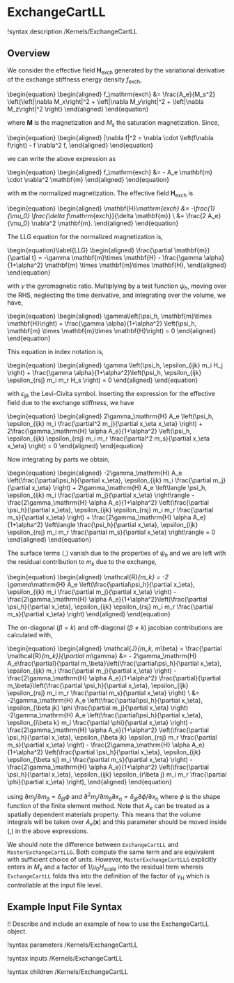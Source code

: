 # ExchangeCartLL

!syntax description /Kernels/ExchangeCartLL

## Overview

We consider the effective field $\mathbf{H}_\mathrm{exch}$ generated by the variational derivative of the exchange stiffness energy density $f_\mathrm{exch}$,

\begin{equation}
  \begin{aligned}
    f_\mathrm{exch} &= \frac{A_e}{M_s^2} \left\{\left|\nabla M_x\right|^2 + \left|\nabla M_y\right|^2 + \left|\nabla M_z\right|^2 \right\}
  \end{aligned}
\end{equation}

where $\mathbf{M}$ is the magnetization and $M_s$ the saturation magnetization. Since,

\begin{equation}
  \begin{aligned}
    |\nabla f|^2 = \nabla \cdot \left(f\nabla f\right) - f \nabla^2 f,
  \end{aligned}
\end{equation}

we can write the above expression as

\begin{equation}
  \begin{aligned}
    f_\mathrm{exch} &= - A_e \mathbf{m} \cdot \nabla^2 \mathbf{m}
  \end{aligned}
\end{equation}

with $\mathbf{m}$ the normalized magnetization. The effective field $\mathbf{H}_\mathrm{exch}$ is

\begin{equation}
  \begin{aligned}
    \mathbf{H}_\mathrm{exch} &= -\frac{1}{\mu_0} \frac{\delta f_\mathrm{exch}}{\delta \mathbf{m}} \\
    &= \frac{2 A_e}{\mu_0} \nabla^2 \mathbf{m}.
  \end{aligned}
\end{equation}

The LLG equation for the normalized magnetization is,

\begin{equation}\label{LLG}
  \begin{aligned}
    \frac{\partial \mathbf{m}}{\partial t} = -\gamma \mathbf{m}\times \mathbf{H} - \frac{\gamma \alpha}{1+\alpha^2} \mathbf{m} \times \mathbf{m}\times \mathbf{H},
  \end{aligned}
\end{equation}

with $\gamma$ the gyromagnetic ratio. Multiplying by a test function $\psi_h$, moving over the RHS, neglecting the time derivative, and integrating over the volume, we have,

\begin{equation}
  \begin{aligned}
    \gamma\left(\psi_h, \mathbf{m}\times \mathbf{H}\right) + \frac{\gamma \alpha}{1+\alpha^2} \left(\psi_h, \mathbf{m} \times \mathbf{m}\times \mathbf{H}\right) = 0
  \end{aligned}
\end{equation}

This equation in index notation is,

\begin{equation}
  \begin{aligned}
    \gamma \left(\psi_h, \epsilon_{ijk} m_i H_j \right) + \frac{\gamma \alpha}{1+\alpha^2}\left(\psi_h, \epsilon_{ijk} \epsilon_{rsj} m_i m_r H_s \right) = 0
  \end{aligned}
\end{equation}

with $\epsilon_{ijk}$ the Levi-Civita symbol. Inserting the expression for the effective field due to the exchange stiffness, we have

\begin{equation}
  \begin{aligned}
    2\gamma_\mathrm{H} A_e \left(\psi_h, \epsilon_{ijk} m_i \frac{\partial^2 m_j}{\partial x_\eta x_\eta} \right) + 2\frac{\gamma_\mathrm{H} \alpha A_e}{1+\alpha^2} \left(\psi_h, \epsilon_{ijk} \epsilon_{rsj} m_i m_r \frac{\partial^2 m_s}{\partial x_\eta x_\eta} \right) = 0
  \end{aligned}
\end{equation}

Now integrating by parts we obtain,

\begin{equation}
  \begin{aligned}
    -2\gamma_\mathrm{H} A_e \left(\frac{\partial\psi_h}{\partial x_\eta}, \epsilon_{ijk} m_i \frac{\partial m_j}{\partial x_\eta} \right) + 2\gamma_\mathrm{H} A_e \left\langle \psi_h, \epsilon_{ijk} m_i \frac{\partial m_j}{\partial x_\eta} \right\rangle - \frac{2\gamma_\mathrm{H} \alpha A_e}{1+\alpha^2} \left(\frac{\partial \psi_h}{\partial x_\eta},  \epsilon_{ijk} \epsilon_{rsj} m_i m_r \frac{\partial m_s}{\partial x_\eta} \right) + \frac{2\gamma_\mathrm{H} \alpha A_e}{1+\alpha^2} \left\langle \frac{\psi_h}{\partial x_\eta}, \epsilon_{ijk} \epsilon_{rsj} m_i m_r \frac{\partial m_s}{\partial x_\eta} \right\rangle = 0
  \end{aligned}
\end{equation}

The surface terms $\langle ,\rangle$ vanish due to the properties of $\psi_h$ and we are left with the residual contribution to $m_k$ due to the exchange,

\begin{equation}
  \begin{aligned}
    \mathcal{R}_{m_k} = -2 \gamma_\mathrm{H} A_e \left(\frac{\partial\psi_h}{\partial x_\eta},  \epsilon_{ijk} m_i \frac{\partial m_j}{\partial x_\eta} \right) - \frac{2\gamma_\mathrm{H} \alpha A_e}{1+\alpha^2}\left(\frac{\partial \psi_h}{\partial x_\eta}, \epsilon_{ijk} \epsilon_{rsj} m_i m_r \frac{\partial m_s}{\partial x_\eta} \right)
  \end{aligned}
\end{equation}

The on-diagonal $(\beta = k)$ and off-diagonal $(\beta \neq k)$ jacobian contributions are calculated with,

\begin{equation}
  \begin{aligned}
    \mathcal{J}_{m_k, m_\beta} = \frac{\partial \mathcal{R}_{m_k}}{\partial m_\gamma} &= - 2\gamma_\mathrm{H} A_e\frac{\partial}{\partial m_\beta}\left(\frac{\partial\psi_h}{\partial x_\eta}, \epsilon_{ijk} m_i \frac{\partial m_j}{\partial x_\eta} \right) - \frac{2\gamma_\mathrm{H} \alpha A_e}{1+\alpha^2} \frac{\partial}{\partial m_\beta}\left(\frac{\partial \psi_h}{\partial x_\eta}, \epsilon_{ijk} \epsilon_{rsj} m_i m_r \frac{\partial m_s}{\partial x_\eta} \right) \\
    &= -2\gamma_\mathrm{H} A_e \left(\frac{\partial\psi_h}{\partial x_\eta}, \epsilon_{\beta jk} \phi \frac{\partial m_j}{\partial x_\eta} \right) -2\gamma_\mathrm{H} A_e \left(\frac{\partial\psi_h}{\partial x_\eta}, \epsilon_{i\beta k} m_i \frac{\partial \phi}{\partial x_\eta} \right) - \frac{2\gamma_\mathrm{H} \alpha A_e}{1+\alpha^2}  \left(\frac{\partial \psi_h}{\partial x_\eta}, \epsilon_{\beta jk} \epsilon_{rsj} m_r \frac{\partial m_s}{\partial x_\eta} \right) - \frac{2\gamma_\mathrm{H} \alpha A_e}{1+\alpha^2}  \left(\frac{\partial \psi_h}{\partial x_\eta}, \epsilon_{ijk} \epsilon_{\beta sj} m_i \frac{\partial m_s}{\partial x_\eta} \right)  - \frac{2\gamma_\mathrm{H} \alpha A_e}{1+\alpha^2}  \left(\frac{\partial \psi_h}{\partial x_\eta}, \epsilon_{ijk} \epsilon_{r\beta j} m_i m_r \frac{\partial \phi}{\partial x_\eta} \right),
  \end{aligned}
\end{equation}

using $\partial m_j / \partial m_\beta = \delta_{j\beta} \phi$ and $\partial^2 m_j / \partial m_\beta \partial x_\eta = \delta_{j\beta} \partial \phi / \partial x_\eta$ where $\phi$ is the shape function of the finite element method. Note that $A_e$ can be treated as a spatially dependent materials property. This means that the volume integrals will be taken over $A_e(\mathbf{x})$ and this parameter should be moved inside $(,)$ in the above expressions.

We should note the difference between `ExchangeCartLL` and `MasterExchangeCartLLG`. Both compute the same term and are equivalent with sufficient choice of units. However, `MasterExchangeCartLLG` explicitly enters in $M_s$ and a factor of $1/\mu_0 H_\mathrm{scale}$ into the residual term whereis `ExchangeCartLL` folds this into the definition of the factor of $\gamma_\mathrm{H}$ which is controllable at the input file level. 

## Example Input File Syntax

!! Describe and include an example of how to use the ExchangeCartLL object.

!syntax parameters /Kernels/ExchangeCartLL

!syntax inputs /Kernels/ExchangeCartLL

!syntax children /Kernels/ExchangeCartLL

